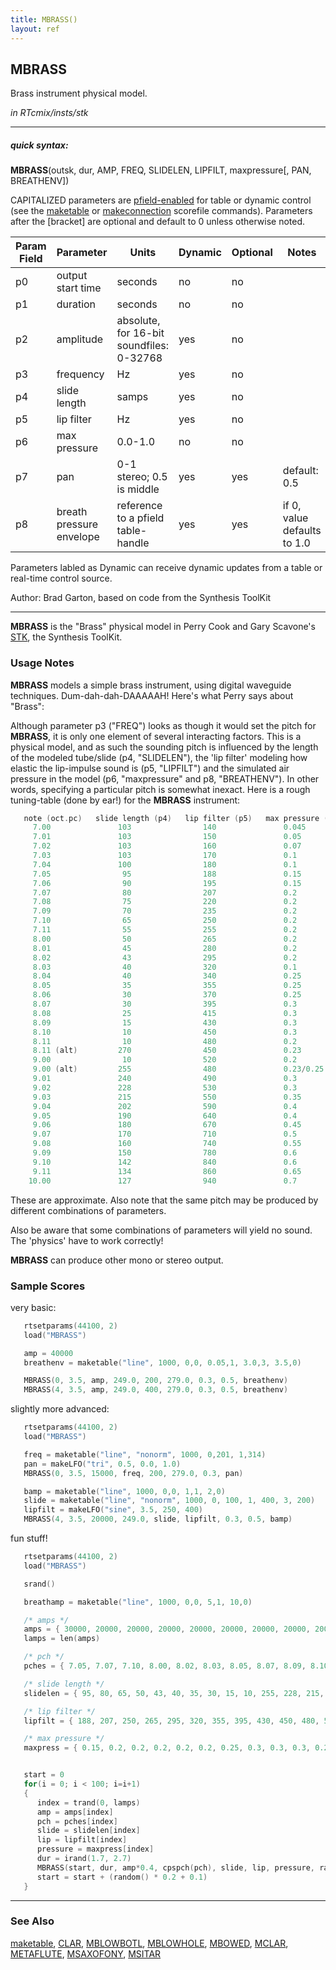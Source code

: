 ```yaml
---
title: MBRASS()
layout: ref
---
```


## MBRASS

Brass instrument physical model.

*in RTcmix/insts/stk*  
  

-----

##### quick syntax:

**MBRASS**(outsk, dur, AMP, FREQ, SLIDELEN, LIPFILT, maxpressure\[, PAN,
BREATHENV\])

CAPITALIZED parameters are [pfield-enabled](pfield-enabled.html) for
table or dynamic control (see the
[maketable](../scorefile/maketable.html) or
[makeconnection](../scorefile/makeconnection.html) scorefile
commands). Parameters after the \[bracket\] are optional and default to
0 unless otherwise noted.


Param Field	| Parameter | Units | Dynamic | Optional | Notes
----------- | --------- | ----- | -------- | --------- | ---------
p0 | output start time | seconds | no | no | 
p1 | duration | seconds | no | no | 
p2 | amplitude | absolute, for 16-bit soundfiles: 0-32768 | yes | no | 
p3 | frequency | Hz | yes | no | 
p4 | slide length | samps | yes | no | 
p5 | lip filter | Hz | yes | no | 
p6 | max pressure | 0.0-1.0 | no | no | 
p7 | pan | 0-1 stereo; 0.5 is middle | yes | yes | default: 0.5 | 
p8 | breath pressure envelope | reference to a pfield table-handle | yes | yes | if 0, value defaults to 1.0 | 

Parameters labled as Dynamic can receive dynamic updates from a table or real-time control source.

Author:  Brad Garton, based on code from the Synthesis ToolKit

  

-----

  
**MBRASS** is the "Brass" physical model in Perry Cook and Gary
Scavone's [STK](http://www.cs.princeton.edu/~prc/NewWork.php#STK), the
Synthesis ToolKit.

### Usage Notes

**MBRASS** models a simple brass instrument, using digital waveguide
techniques. Dum-dah-dah-DAAAAAH\! Here's what Perry says about "Brass":

Although parameter p3 ("FREQ") looks as though it would set the pitch
for **MBRASS**, it is only one element of several interacting factors.
This is a physical model, and as such the sounding pitch is influenced
by the length of the modeled tube/slide (p4, "SLIDELEN"), the 'lip
filter' modeling how elastic the lip-impulse sound is (p5, "LIPFILT")
and the simulated air pressure in the model (p6, "maxpressure" and p8,
"BREATHENV"). In other words, specifying a particular pitch is somewhat
inexact. Here is a rough tuning-table (done by ear\!) for the **MBRASS**
instrument:

```cpp
   note (oct.pc)   slide length (p4)   lip filter (p5)   max pressure (p6)
     7.00               103                140               0.045
     7.01               103                150               0.05
     7.02               103                160               0.07
     7.03               103                170               0.1
     7.04               100                180               0.1
     7.05                95                188               0.15
     7.06                90                195               0.15
     7.07                80                207               0.2
     7.08                75                220               0.2
     7.09                70                235               0.2
     7.10                65                250               0.2
     7.11                55                255               0.2
     8.00                50                265               0.2
     8.01                45                280               0.2
     8.02                43                295               0.2
     8.03                40                320               0.1
     8.04                40                340               0.25
     8.05                35                355               0.25
     8.06                30                370               0.25
     8.07                30                395               0.3
     8.08                25                415               0.3
     8.09                15                430               0.3
     8.10                10                450               0.3
     8.11                10                480               0.2
     8.11 (alt)         270                450               0.23
     9.00                10                520               0.2
     9.00 (alt)         255                480               0.23/0.25
     9.01               240                490               0.3
     9.02               228                530               0.3
     9.03               215                550               0.35
     9.04               202                590               0.4
     9.05               190                640               0.4
     9.06               180                670               0.45
     9.07               170                710               0.5
     9.08               160                740               0.55
     9.09               150                780               0.6
     9.10               142                840               0.6
     9.11               134                860               0.65
    10.00               127                940               0.7
```

These are approximate. Also note that the same pitch may be produced by
different combinations of parameters.

Also be aware that some combinations of parameters will yield no sound.
The 'physics' have to work correctly\!

**MBRASS** can produce other mono or stereo output.

### Sample Scores

very basic:

```cpp
   rtsetparams(44100, 2)
   load("MBRASS")

   amp = 40000
   breathenv = maketable("line", 1000, 0,0, 0.05,1, 3.0,3, 3.5,0)

   MBRASS(0, 3.5, amp, 249.0, 200, 279.0, 0.3, 0.5, breathenv)
   MBRASS(4, 3.5, amp, 249.0, 400, 279.0, 0.3, 0.5, breathenv)
```

  
  
slightly more advanced:

```cpp
   rtsetparams(44100, 2)
   load("MBRASS")

   freq = maketable("line", "nonorm", 1000, 0,201, 1,314)
   pan = makeLFO("tri", 0.5, 0.0, 1.0)
   MBRASS(0, 3.5, 15000, freq, 200, 279.0, 0.3, pan)

   bamp = maketable("line", 1000, 0,0, 1,1, 2,0)
   slide = maketable("line", "nonorm", 1000, 0, 100, 1, 400, 3, 200)
   lipfilt = makeLFO("sine", 3.5, 250, 400)
   MBRASS(4, 3.5, 20000, 249.0, slide, lipfilt, 0.3, 0.5, bamp)
```

  
  
fun stuff\!

```cpp
   rtsetparams(44100, 2)
   load("MBRASS")

   srand()

   breathamp = maketable("line", 1000, 0,0, 5,1, 10,0)

   /* amps */
   amps = { 30000, 20000, 20000, 20000, 20000, 20000, 20000, 20000, 20000, 20000, 20000, 20000, 20000, 20000, 20000, 20000, 20000, 20000 }
   lamps = len(amps)

   /* pch */
   pches = { 7.05, 7.07, 7.10, 8.00, 8.02, 8.03, 8.05, 8.07, 8.09, 8.10, 9.00, 9.02, 9.03, 9.05, 9.07, 9.09, 9.10, 10.00 }

   /* slide length */
   slidelen = { 95, 80, 65, 50, 43, 40, 35, 30, 15, 10, 255, 228, 215, 190, 170, 150, 142, 127 }

   /* lip filter */
   lipfilt = { 188, 207, 250, 265, 295, 320, 355, 395, 430, 450, 480, 530, 550, 640, 710, 780, 840, 940 }

   /* max pressure */
   maxpress = { 0.15, 0.2, 0.2, 0.2, 0.2, 0.2, 0.25, 0.3, 0.3, 0.3, 0.25, 0.3, 0.35, 0.4, 0.5, 0.6, 0.6, 0.7 }


   start = 0
   for(i = 0; i < 100; i=i+1)
   {
      index = trand(0, lamps)
      amp = amps[index]
      pch = pches[index]
      slide = slidelen[index]
      lip = lipfilt[index]
      pressure = maxpress[index]
      dur = irand(1.7, 2.7)
      MBRASS(start, dur, amp*0.4, cpspch(pch), slide, lip, pressure, random(), breathamp)
      start = start + (random() * 0.2 + 0.1)
   }
```

  

-----

### See Also

[maketable](../scorefile/maketable.html), [CLAR](CLAR.html),
[MBLOWBOTL](MBLOWBOTL.html), [MBLOWHOLE](MBLOWHOLE.html),
[MBOWED](MBOWED.html), [MCLAR](MCLAR.html), [METAFLUTE](METAFLUTE.html),
[MSAXOFONY](MSAXOFONY.html), [MSITAR](MSITAR.html)
